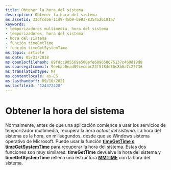 ```yaml
---
title: Obtener la hora del sistema
description: Obtener la hora del sistema
ms.assetid: 33dfcd56-11d9-45b9-b983-8354526101a7
keywords:
- temporizadores multimedia, hora del sistema
- temporizadores, hora del sistema
- hora del sistema
- función timeGetTime
- función timeGetSystemTime
ms.topic: article
ms.date: 05/31/2018
ms.openlocfilehash: 89fdcc905569a500afe689658676137c460d19d8
ms.sourcegitcommit: 9eebab0ead09cecdbc24f5f84d56c8b6a7c22736
ms.translationtype: MT
ms.contentlocale: es-ES
ms.lasthandoff: 09/10/2021
ms.locfileid: "124372428"
---
```

# <a name="obtaining-the-system-time"></a>Obtener la hora del sistema

Normalmente, antes de que una aplicación comience a usar los servicios de temporizador multimedia, recupera la hora *actual del sistema*. La hora del sistema es la hora, en milisegundos, desde que se Windows sistema operativo de Microsoft. Puede usar la función [**timeGetTime o**](/windows/desktop/api/TimeAPI/nf-timeapi-timegettime) [**timeGetSystemTime**](/windows/desktop/api/TimeAPI/nf-timeapi-timegetsystemtime) para recuperar la hora del sistema. Estas dos funciones son muy similares: **timeGetTime** devuelve la hora del sistema y **timeGetSystemTime** rellena una estructura [**MMTIME**](/previous-versions//dd757347(v=vs.85)) con la hora del sistema.

 

 